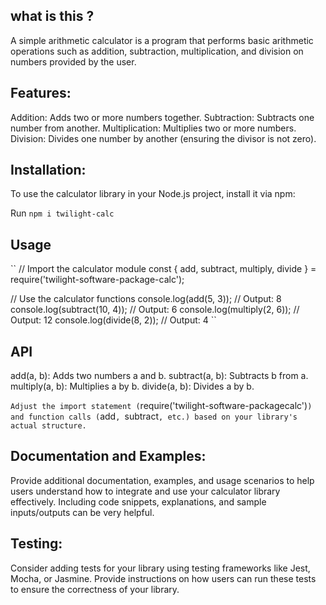 ## what is this ?

A simple arithmetic calculator is a program that performs basic arithmetic operations such as addition, subtraction, multiplication, and division on numbers provided by the user.

## Features:

Addition: Adds two or more numbers together.
Subtraction: Subtracts one number from another.
Multiplication: Multiplies two or more numbers.
Division: Divides one number by another (ensuring the divisor is not zero).

## Installation:

To use the calculator library in your Node.js project, install it via npm:

Run `npm i twilight-calc`

## Usage

``
// Import the calculator module
const { add, subtract, multiply, divide } = require('twilight-software-package-calc');

// Use the calculator functions
console.log(add(5, 3)); // Output: 8
console.log(subtract(10, 4)); // Output: 6
console.log(multiply(2, 6)); // Output: 12
console.log(divide(8, 2)); // Output: 4
``

## API

add(a, b): Adds two numbers a and b.
subtract(a, b): Subtracts b from a.
multiply(a, b): Multiplies a by b.
divide(a, b): Divides a by b.


`Adjust the import statement (`require('twilight-software-packagecalc')`) and function calls (`add`, `subtract`, etc.) based on your library's actual structure.`


## Documentation and Examples:
Provide additional documentation, examples, and usage scenarios to help users understand how to integrate and use your calculator library effectively. Including code snippets, explanations, and sample inputs/outputs can be very helpful.


## Testing:
Consider adding tests for your library using testing frameworks like Jest, Mocha, or Jasmine. Provide instructions on how users can run these tests to ensure the correctness of your library.
